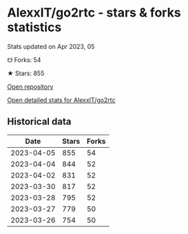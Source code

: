 # AlexxIT/go2rtc - stars & forks statistics

Stats updated on Apr 2023, 05

☋ Forks: 54

★ Stars: 855

[Open repository](https://github.com/AlexxIT/go2rtc)

[Open detailed stats for AlexxIT/go2rtc](https://reviewgithub.com/rep/AlexxIT/go2rtc)

## Historical data
| Date | Stars | Forks |
|------|-------|-------|
| 2023-04-05 | 855 | 54 | 
| 2023-04-04 | 844 | 52 | 
| 2023-04-02 | 831 | 52 | 
| 2023-03-30 | 817 | 52 | 
| 2023-03-28 | 795 | 52 | 
| 2023-03-27 | 779 | 50 | 
| 2023-03-26 | 754 | 50 | 

